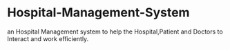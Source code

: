 # Hospital-Management-System
an Hospital Management system to help the Hospital,Patient and Doctors to Interact and work efficiently.
